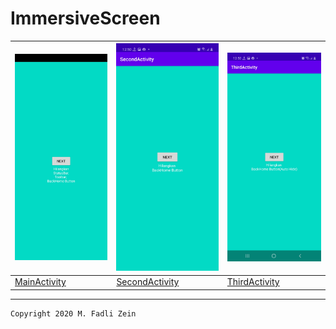 # ImmersiveScreen
 
|![](https://github.com/gzeinnumer/ImmersiveScreen/blob/master/preview/preview1.jpg)|![](https://github.com/gzeinnumer/ImmersiveScreen/blob/master/preview/preview2.jpg)|![](https://github.com/gzeinnumer/ImmersiveScreen/blob/master/preview/preview3.jpg)|
|-----|-----|-----|
|[MainActivity](https://github.com/gzeinnumer/ImmersiveScreen/blob/master/app/src/main/java/com/gzeinnumer/immersivescreen/MainActivity.java)|[SecondActivity](https://github.com/gzeinnumer/ImmersiveScreen/blob/master/app/src/main/java/com/gzeinnumer/immersivescreen/SecondActivity.java)|[ThirdActivity](https://github.com/gzeinnumer/ImmersiveScreen/blob/master/app/src/main/java/com/gzeinnumer/immersivescreen/ThirdActivity.java)|

---

```
Copyright 2020 M. Fadli Zein
```